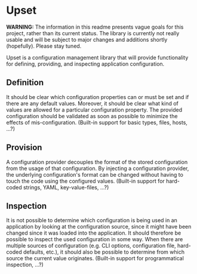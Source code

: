 # Upset

**WARNING:** The information in this readme presents vague goals for this
project, rather than its current status. The library is currently not
really usable and will be subject to major changes and additions
shortly (hopefully). Please stay tuned.

Upset is a configuration management library that will provide
functionality for defining, providing, and inspecting application
configuration.

## Definition

It should be clear which configuration properties can or must be set
and if there are any default values. Moreover, it should be clear what
kind of values are allowed for a particular configuration
property. The provided configuration should be validated as soon as
possible to minimize the effects of mis-configuration. (Built-in
support for basic types, files, hosts, ...?)

## Provision

A configuration provider decouples the format of the stored
configuration from the usage of that configuration. By injecting a
configuration provider, the underlying configuration's format can be
changed without having to touch the code using the configured
values. (Built-in support for hard-coded strings, YAML,
key-value-files, ...?)

## Inspection

It is not possible to determine which configuration is being used in
an application by looking at the configuration source, since it might
have been changed since it was loaded into the application. It should
therefore be possible to inspect the used configuration in some
way. When there are multiple sources of configuration (e.g. CLI
options, configuration file, hard-coded defaults, etc.), it should
also be possible to determine from which source the current value
originates. (Built-in support for programmatical inspection, ...?)

